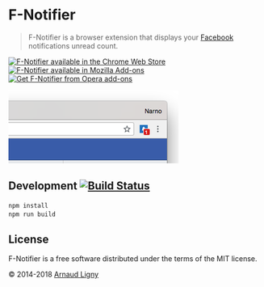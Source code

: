 # F-Notifier

> F-Notifier is a browser extension that displays your [Facebook](http://www.facebook.com) notifications unread count.

[![F-Notifier available in the Chrome Web Store](https://developer.chrome.com/webstore/images/ChromeWebStore_BadgeWBorder_v2_206x58.png)](https://chrome.google.com/webstore/detail/facebook-notifier/befpdcighpikpkklmfonkmdafmfnnkfn)  [![F-Notifier available in Mozilla Add-ons](https://addons.cdn.mozilla.net/static/img/addons-buttons/AMO-button_1.png)](https://addons.mozilla.org/fr/firefox/addon/narno-facebook-notifier/)  [<img src="https://dev.opera.com/extensions/branding-guidelines/addons_206x58_en@2x.png" alt="Get F-Notifier from Opera add-ons" width="206px"/>](https://addons.opera.com/fr/search/?developer=arnaudligny)

![F-Notifier screenshot](docs/screenshot.png "F-Notifier screenshot")

## Development [![Build Status](https://www.travis-ci.org/Narno/F-Notifier.svg?branch=master)](https://www.travis-ci.org/Narno/F-Notifier)

```bash
npm install
npm run build
```
## License

F-Notifier is a free software distributed under the terms of the MIT license.

© 2014-2018 [Arnaud Ligny](https://arnaudligny.fr)  
